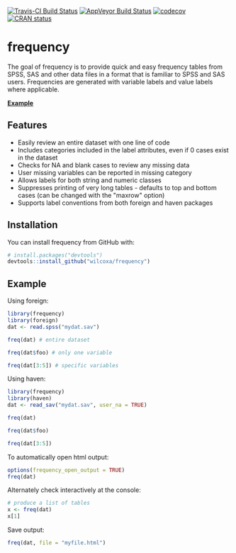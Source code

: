 [![Travis-CI Build Status](https://travis-ci.org/wilcoxa/frequency.svg?branch=master)](https://travis-ci.org/wilcoxa/frequency)
[![AppVeyor Build Status](https://ci.appveyor.com/api/projects/status/github/wilcoxa/frequency?branch=master&svg=true)](https://ci.appveyor.com/project/wilcoxa/frequency)
[![codecov](https://codecov.io/gh/wilcoxa/frequency/branch/master/graph/badge.svg)](https://codecov.io/gh/wilcoxa/frequency)
[![CRAN status](https://www.r-pkg.org/badges/version/frequency)](https://CRAN.R-project.org/package=frequency)


# frequency

The goal of frequency is to provide quick and easy frequency tables from SPSS, SAS 
and other data files in a format that is familiar to SPSS and SAS users. Frequencies are 
generated with variable labels and value labels where applicable. 

[**Example**](https://rawgit.com/wilcoxa/frequency/master/example/example.html) 

## Features
* Easily review an entire dataset with one line of code
* Includes categories included in the label attributes, even if 0 cases exist in the dataset
* Checks for NA and blank cases to review any missing data
* User missing variables can be reported in missing category
* Allows labels for both string and numeric classes
* Suppresses printing of very long tables - defaults to top and bottom cases (can be changed with the "maxrow" option) 
* Supports label conventions from both foreign and haven packages

## Installation

You can install frequency from GitHub with:

```R
# install.packages("devtools")
devtools::install_github("wilcoxa/frequency")
```

## Example

Using foreign:

```R
library(frequency)
library(foreign)
dat <- read.spss("mydat.sav")

freq(dat) # entire dataset

freq(dat$foo) # only one variable

freq(dat[3:5]) # specific variables

```
Using haven:
```R
library(frequency)
library(haven)
dat <- read_sav("mydat.sav", user_na = TRUE)

freq(dat)

freq(dat$foo)

freq(dat[3:5])

```

To automatically open html output:
```R
options(frequency_open_output = TRUE)
freq(dat)

```

Alternately check interactively at the console:
```R
# produce a list of tables
x <- freq(dat) 
x[1]

```
Save output:
```R
freq(dat, file = "myfile.html")

```
